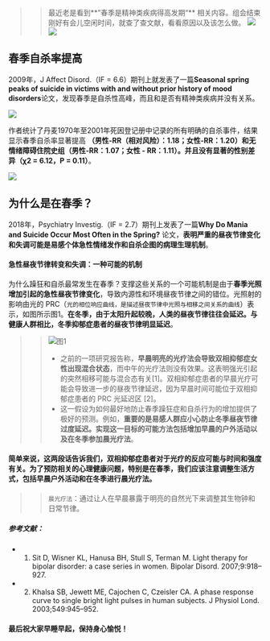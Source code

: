 >> 最近老是看到**”春季是精神类疾病得高发期“** 相关内容。组会结束刚好有会儿空闲时间，就查了查文献，看看原因以及该怎么做。
![](https://files.mdnice.com/user/23696/1a77bf29-91f4-41bd-a863-d01fb98a0153.jpg)
![](https://files.mdnice.com/user/23696/f1910144-9850-4871-a32f-589bc132fada.jpg)


## 春季自杀率提高

2009年，J Affect Disord.（IF = 6.6）期刊上就发表了一篇**Seasonal spring peaks of suicide in victims with and without prior history of mood disorders**论文，发现春季是自杀性高峰，而且和是否有精神类疾病并没有关系。

![](https://files.mdnice.com/user/23696/ca8076d1-f76c-474b-b3a8-63b249635e49.png)

作者统计了丹麦1970年至2001年死因登记册中记录的所有明确的自杀事件，结果显示春季自杀率显著提高
**（男性-RR（相对风险）：1.18；女性-RR：1.20）和无情绪障碍住院史组（男性-RR：1.07；女性 - RR：1.11）。并且没有显著的性别差异（χ2 = 6.12，P = 0.11）**。

![](https://files.mdnice.com/user/23696/2e388a97-3062-418b-a949-720b0e895276.png)



## 为什么是在春季？
2018年，Psychiatry Investig.（IF = 2.7）期刊上发表了一篇**Why Do Mania and Suicide Occur Most Often in the Spring?** 论文，**表明严重的昼夜节律变化和失调可能是易感个体急性情绪发作和自杀企图的病理生理机制**。

#### 急性昼夜节律转变和失调：一种可能的机制


为什么躁狂和自杀最常发生在春季？支撑这些关系的一个可能机制是由于**春季光照增加引起的急性昼夜节律变化**，导致内源性和环境昼夜节律之间的错位。光照射的影响由光的 PRC（`光的相位响应曲线，是描述昼夜节律中光照与相移之间关系的曲线`）表示，如图所示图1。**在冬季，由于太阳升起较晚，人类的昼夜节律往往会延迟。与健康人群相比，冬季抑郁症患者的昼夜节律明显延迟**。

>> ![图1](https://files.mdnice.com/user/23696/fc357c75-c920-49ce-a528-c6d6f09e68df.png)
>> - 之前的一项研究报告称，**早晨明亮的光疗法会导致双相抑郁症女性出现混合状态**，而中午的光疗法则没有效果。这表明强光引起的突然相移可能与混合态有关[1]。双相抑郁症患者的早晨光疗可能会导致进一步的昼夜节律延迟，因为早晨时间可能位于双相抑郁症患者的 PRC 光延迟区 [2]。
>> - 这一假设为如何最好地防止春季躁狂症和自杀行为的增加提供了极好的预测。例如，**重要的是易感人群应小心防止冬季昼夜节律过度延迟。实现这一目标的可能方法包括增加早晨的户外活动以及在冬季参加晨光疗法**。

#### 简单来说，这两段话告诉我们，双相抑郁症患者对于光疗的反应可能与时间和强度有关。为了预防相关的心理健康问题，特别是在春季，**我们应该注意调整生活方式，包括早晨户外活动和在冬季进行晨光疗法**。
>> `晨光疗法`：通过让人在早晨暴露于明亮的自然光下来调整其生物钟和日常节律。

##### 参考文献：
- 1. Sit D, Wisner KL, Hanusa BH, Stull S, Terman M. Light therapy for bipolar disorder: a case series in women. Bipolar Disord. 2007;9:918–927.
- 2. Khalsa SB, Jewett ME, Cajochen C, Czeisler CA. A phase response curve to single bright light pulses in human subjects. J Physiol Lond. 2003;549:945–952.

#### 最后祝大家早睡早起，保持身心愉悦！

